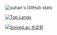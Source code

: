 
<!--
**suhanchoi/suhanchoi** is a ✨ _special_ ✨ repository because its `README.md` (this file) appears on your GitHub profile.

Here are some ideas to get you started:

- 🔭 I’m currently working on ...
- 🌱 I’m currently learning ...
- 👯 I’m looking to collaborate on ...
- 🤔 I’m looking for help with ...
- 💬 Ask me about ...
- 📫 How to reach me: ...
- 😄 Pronouns: ...
- ⚡ Fun fact: ...
-->


![suhan's GitHub stats](https://github-readme-stats.vercel.app/api?username=suhanchoi&show_icons=true&theme=solarized-light)

[![Top Langs](https://github-readme-stats.vercel.app/api/top-langs/?username=suhanchoi&layout=compact)](https://github.com/anuraghazra/github-readme-stats)

[![Solved.ac
프로필](http://mazassumnida.wtf/api/v2/generate_badge?boj=suhan0319)](https://solved.ac/suhan0319)
